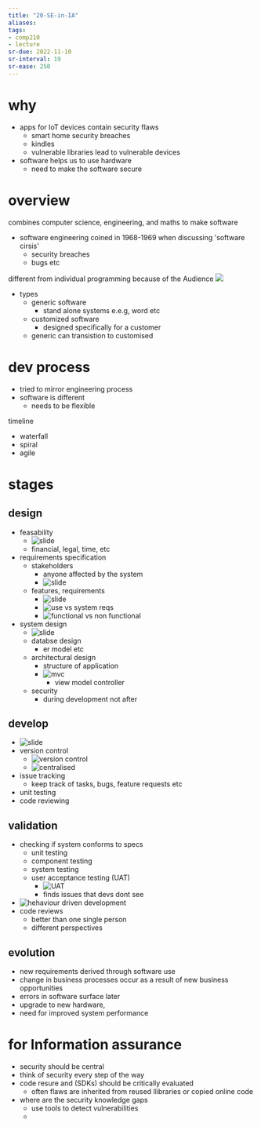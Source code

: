 ```yaml
---
title: "20-SE-in-IA"
aliases: 
tags: 
- comp210
- lecture
sr-due: 2022-11-10
sr-interval: 19
sr-ease: 250
---
```


# why
- apps for IoT devices contain security flaws
	- smart home security breaches
	- kindles
	- vulnerable libraries lead to vulnerable devices
- software helps us to use hardware
	- need to make the software secure

# overview
combines computer science, engineering, and maths to make software

- software engineering coined in 1968-1969 when discussing 'software cirsis'
	- security breaches
	- bugs etc

different from individual programming because of the Audience
![](https://i.imgur.com/yuIeXpq.png)

- types
	- generic software
		- stand alone systems e.e.g, word etc
	- customized software
		- designed specifically for a customer
	- generic can transistion to customised

# dev process
- tried to mirror engineering process
- software is different
	- needs to be flexible

timeline
- waterfall
- spiral
- agile

# stages
## design
- feasability
	- ![slide](https://i.imgur.com/KD8J4Dr.png)
	- financial, legal, time, etc
- requirements specification
	- stakeholders
		- anyone affected by the system
		- ![slide](https://i.imgur.com/NkMt4q7.png)
	- features, requirements
		- ![slide](https://i.imgur.com/ghNmRhj.png)
		- ![use vs system reqs](https://i.imgur.com/DWSNrSu.png)
		- ![functional vs non functional](https://i.imgur.com/gWwAWBV.png)
- system design
	- ![slide](https://i.imgur.com/mMBkSp1.png)
	- databse design
		- er model etc
	- architectural design
		- structure of application
		- ![mvc](https://i.imgur.com/V3FvokX.png)
			- view model controller
	- security
		- during development not after
		
## develop
- ![slide](https://i.imgur.com/P852JEc.png)
- version control
	- ![version control](https://i.imgur.com/G6iExvO.png)
	- ![centralised](https://i.imgur.com/gExIZRq.png)
- issue tracking
	- keep track of tasks, bugs, feature requests etc
- unit testing
- code reviewing

## validation
- checking if system conforms to specs
	- unit testing
	- component testing
	- system testing
	- user acceptance testing (UAT)
		- ![UAT](https://i.imgur.com/ksLDRP0.png)
		- finds issues that devs dont see
- ![hehaviour driven development](https://i.imgur.com/M8pxgcO.png)
- code reviews
	- better than one single person
	- different perspectives
	
## evolution
- new requirements derived through software use
- change in business processes occur as a result of new business opportunities
- errors in software surface later
- upgrade to new hardware, 
- need for improved system performance

# for Information assurance
- security should be central
- think of security every step of the way
- code resure and (SDKs) should be critically evaluated
	- often flaws are inherited from reused llibraries or copied online code
- where are the security knowledge gaps
	- use tools to detect vulnerabilities
	- 